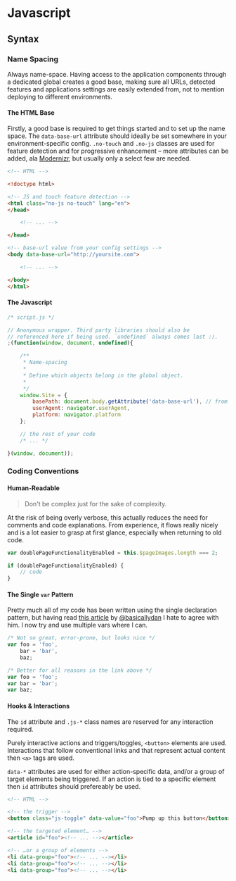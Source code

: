 # Javascript

## Syntax

### Name Spacing

Always name-space. Having access to the application components through a dedicated global creates a good base, making sure all URLs, detected features and applications settings are easily extended from, not to mention deploying to different environments.

#### The HTML Base

Firstly, a good base is required to get things started and to set up the name space. The `data-base-url` attribute should ideally be set somewhere in your environment-specific config. `.no-touch` and `.no-js` classes are used for feature detection and for progressive enhancement – more attributes can be added, ala [Modernizr](http://modernizr.com/), but usually only a select few are needed.

```html
<!-- HTML -->

<!doctype html>

<!-- JS and touch feature detection -->
<html class="no-js no-touch" lang="en">
</head>

	<!-- ... -->

</head>

<!-- base-url value from your config settings -->
<body data-base-url="http://yoursite.com">

	<!-- ... -->

</body>
</html>

```

#### The Javascript

```js
/* script.js */

// Anonymous wrapper. Third party libraries should also be
// referenced here if being used. `undefined` always comes last :).
;(function(window, document, undefined){

	/**
	 * Name-spacing
	 *
	 * Define which objects belong in the global object.
	 *
	 */
	window.Site = {
		basePath: document.body.getAttribute('data-base-url'), // from our HTML example above
		userAgent: navigator.userAgent,
		platform: navigator.platform
	};

	// the rest of your code
	/* ... */

}(window, document));

```

### Coding Conventions

#### Human-Readable

> Don't be complex just for the sake of complexity.

At the risk of being overly verbose, this actually reduces the need for comments and code explanations. From experience, it flows really nicely and is a lot easier to grasp at first glance, especially when returning to old code.

```js
var doublePageFunctionalityEnabled = this.$pageImages.length === 2;

if (doublePageFunctionalityEnabled) {
    // code
}
```

#### The Single `var` Pattern
Pretty much all of my code has been written using the single declaration pattern, but having read [this article](http://danielhough.co.uk/blog/single-var-pattern-rant) by [@basicallydan](http://twitter.com/basicallydan) I hate to agree with him. I now try and use multiple vars where I can.

```js
/* Not so great, error-prone, but looks nice */
var foo = 'foo',
	bar = 'bar',
	baz;

/* Better for all reasons in the link above */
var foo = 'foo';
var bar = 'bar';
var baz;

```

#### Hooks & Interactions

The `id` attribute and `.js-*` class names are reserved for any interaction required.

Purely interactive actions and triggers/toggles, `<button>` elements are used. Interactions that follow conventional links and that represent actual content then `<a>` tags are used.

`data-*` attributes are used for either action-specific data, and/or a group of target elements being triggered. If an action is tied to a specific element then `id` attributes should prefereably be used.

```html
<!-- HTML -->

<!-- the trigger -->
<button class="js-toggle" data-value="foo">Pump up this button</button>

<!-- the targeted element… -->
<article id="foo"><!-- ... --></article>

<!-- …or a group of elements -->
<li data-group="foo"><!-- ... --></li>
<li data-group="foo"><!-- ... --></li>
<li data-group="foo"><!-- ... --></li>
```
